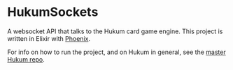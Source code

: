 # HukumSockets

A websocket API that talks to the Hukum card game engine. This project is
written in Elixir with [Phoenix](https://www.phoenixframework.org/).

For info on how to run the project, and on Hukum in general, see the
[master Hukum repo](https://github.com/nsonnad/hukum).


